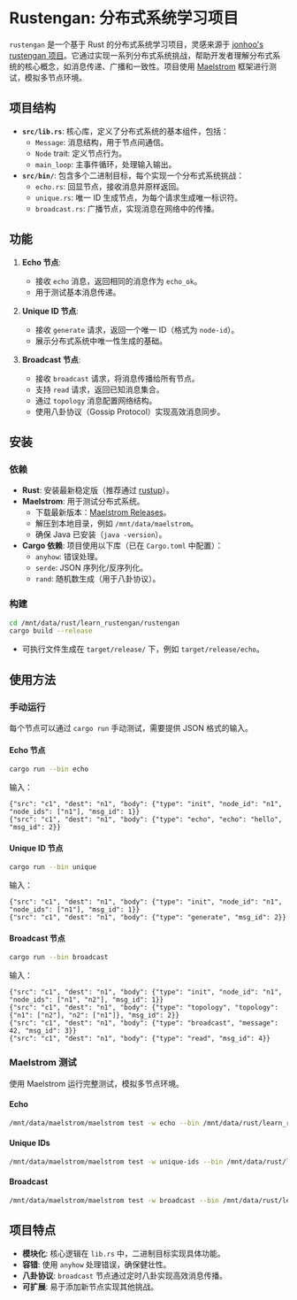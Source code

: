 # Rustengan: 分布式系统学习项目

`rustengan` 是一个基于 Rust 的分布式系统学习项目，灵感来源于 [jonhoo's rustengan 项目](https://github.com/jonhoo/rustengan)。它通过实现一系列分布式系统挑战，帮助开发者理解分布式系统的核心概念，如消息传递、广播和一致性。项目使用 [Maelstrom](https://github.com/jepsen-io/maelstrom) 框架进行测试，模拟多节点环境。

## 项目结构

- **`src/lib.rs`**: 核心库，定义了分布式系统的基本组件，包括：
  - `Message`: 消息结构，用于节点间通信。
  - `Node` trait: 定义节点行为。
  - `main_loop`: 主事件循环，处理输入输出。
- **`src/bin/`**: 包含多个二进制目标，每个实现一个分布式系统挑战：
  - `echo.rs`: 回显节点，接收消息并原样返回。
  - `unique.rs`: 唯一 ID 生成节点，为每个请求生成唯一标识符。
  - `broadcast.rs`: 广播节点，实现消息在网络中的传播。

## 功能

1. **Echo 节点**:
   - 接收 `echo` 消息，返回相同的消息作为 `echo_ok`。
   - 用于测试基本消息传递。

2. **Unique ID 节点**:
   - 接收 `generate` 请求，返回一个唯一 ID（格式为 `node-id`）。
   - 展示分布式系统中唯一性生成的基础。

3. **Broadcast 节点**:
   - 接收 `broadcast` 请求，将消息传播给所有节点。
   - 支持 `read` 请求，返回已知消息集合。
   - 通过 `topology` 消息配置网络结构。
   - 使用八卦协议（Gossip Protocol）实现高效消息同步。

## 安装

### 依赖
- **Rust**: 安装最新稳定版（推荐通过 [rustup](https://rustup.rs/)）。
- **Maelstrom**: 用于测试分布式系统。
  - 下载最新版本：[Maelstrom Releases](https://github.com/jepsen-io/maelstrom/releases)。
  - 解压到本地目录，例如 `/mnt/data/maelstrom`。
  - 确保 Java 已安装（`java -version`）。
- **Cargo 依赖**: 项目使用以下库（已在 `Cargo.toml` 中配置）：
  - `anyhow`: 错误处理。
  - `serde`: JSON 序列化/反序列化。
  - `rand`: 随机数生成（用于八卦协议）。

### 构建
```bash
cd /mnt/data/rust/learn_rustengan/rustengan
cargo build --release
```
- 可执行文件生成在 `target/release/` 下，例如 `target/release/echo`。

## 使用方法

### 手动运行
每个节点可以通过 `cargo run` 手动测试，需要提供 JSON 格式的输入。

#### Echo 节点
```bash
cargo run --bin echo
```
输入：
```
{"src": "c1", "dest": "n1", "body": {"type": "init", "node_id": "n1", "node_ids": ["n1"], "msg_id": 1}}
{"src": "c1", "dest": "n1", "body": {"type": "echo", "echo": "hello", "msg_id": 2}}
```

#### Unique ID 节点
```bash
cargo run --bin unique
```
输入：
```
{"src": "c1", "dest": "n1", "body": {"type": "init", "node_id": "n1", "node_ids": ["n1"], "msg_id": 1}}
{"src": "c1", "dest": "n1", "body": {"type": "generate", "msg_id": 2}}
```

#### Broadcast 节点
```bash
cargo run --bin broadcast
```
输入：
```
{"src": "c1", "dest": "n1", "body": {"type": "init", "node_id": "n1", "node_ids": ["n1", "n2"], "msg_id": 1}}
{"src": "c1", "dest": "n1", "body": {"type": "topology", "topology": {"n1": ["n2"], "n2": ["n1"]}, "msg_id": 2}}
{"src": "c1", "dest": "n1", "body": {"type": "broadcast", "message": 42, "msg_id": 3}}
{"src": "c1", "dest": "n1", "body": {"type": "read", "msg_id": 4}}
```

### Maelstrom 测试
使用 Maelstrom 运行完整测试，模拟多节点环境。

#### Echo
```bash
/mnt/data/maelstrom/maelstrom test -w echo --bin /mnt/data/rust/learn_rustengan/rustengan/target/release/echo --node-count 1 --time-limit 10
```

#### Unique IDs
```bash
/mnt/data/maelstrom/maelstrom test -w unique-ids --bin /mnt/data/rust/learn_rustengan/rustengan/target/release/unique --node-count 2 --time-limit 10
```

#### Broadcast
```bash
/mnt/data/maelstrom/maelstrom test -w broadcast --bin /mnt/data/rust/learn_rustengan/rustengan/target/release/broadcast --node-count 2 --time-limit 20 --rate 10
```

## 项目特点

- **模块化**: 核心逻辑在 `lib.rs` 中，二进制目标实现具体功能。
- **容错**: 使用 `anyhow` 处理错误，确保健壮性。
- **八卦协议**: `broadcast` 节点通过定时八卦实现高效消息传播。
- **可扩展**: 易于添加新节点实现其他挑战。
